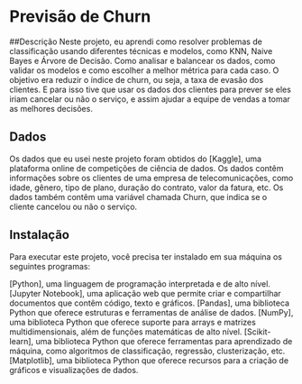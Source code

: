 # **Previsão de Churn**
##Descrição
Neste projeto, eu aprendi como resolver problemas de classificação usando diferentes técnicas e modelos, como KNN, Naive Bayes e Árvore de Decisão. Como analisar e balancear os dados, como validar os modelos e como escolher a melhor métrica para cada caso. O objetivo era reduzir o índice de churn, ou seja, a taxa de evasão dos clientes. E para isso tive que usar os dados dos clientes para prever se eles iriam cancelar ou não o serviço, e assim ajudar a equipe de vendas a tomar as melhores decisões.

## **Dados**
Os dados que eu usei neste projeto foram obtidos do [Kaggle], uma plataforma online de competições de ciência de dados. Os dados contêm informações sobre os clientes de uma empresa de telecomunicações, como idade, gênero, tipo de plano, duração do contrato, valor da fatura, etc. Os dados também contêm uma variável chamada Churn, que indica se o cliente cancelou ou não o serviço.

## **Instalação**
Para executar este projeto, você precisa ter instalado em sua máquina os seguintes programas:

[Python], uma linguagem de programação interpretada e de alto nível.
[Jupyter Notebook], uma aplicação web que permite criar e compartilhar documentos que contêm código, texto e gráficos.
[Pandas], uma biblioteca Python que oferece estruturas e ferramentas de análise de dados.
[NumPy], uma biblioteca Python que oferece suporte para arrays e matrizes multidimensionais, além de funções matemáticas de alto nível.
[Scikit-learn], uma biblioteca Python que oferece ferramentas para aprendizado de máquina, como algoritmos de classificação, regressão, clusterização, etc.
[Matplotlib], uma biblioteca Python que oferece recursos para a criação de gráficos e visualizações de dados.
